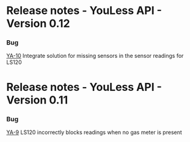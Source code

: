 # Release notes - YouLess API - Version 0.12

### Bug

[YA-10](https://jongsoftdev.atlassian.net/browse/YA-10) Integrate solution for missing sensors in the sensor readings for LS120

# Release notes - YouLess API - Version 0.11

### Bug

[YA-9](https://jongsoftdev.atlassian.net/browse/YA-9) LS120 incorrectly blocks readings when no gas meter is present